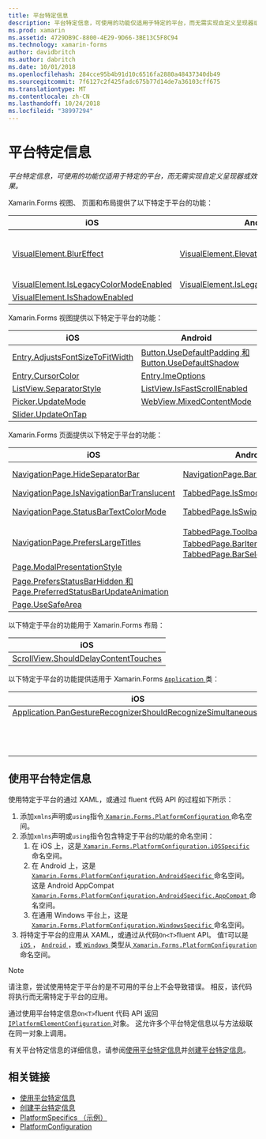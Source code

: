 ```yaml
---
title: 平台特定信息
description: 平台特定信息，可使用的功能仅适用于特定的平台，而无需实现自定义呈现器或效果。
ms.prod: xamarin
ms.assetid: 4729DB9C-8800-4E29-9D66-3BE13C5F8C94
ms.technology: xamarin-forms
author: davidbritch
ms.author: dabritch
ms.date: 10/01/2018
ms.openlocfilehash: 284cce95b4b91d10c6516fa2880a48437340db49
ms.sourcegitcommit: 7f6127c2f425fadc675b77d14de7a36103cff675
ms.translationtype: MT
ms.contentlocale: zh-CN
ms.lasthandoff: 10/24/2018
ms.locfileid: "38997294"
---
```

# <a name="platform-specifics"></a>平台特定信息

_平台特定信息，可使用的功能仅适用于特定的平台，而无需实现自定义呈现器或效果。_

Xamarin.Forms 视图、 页面和布局提供了以下特定于平台的功能：

|iOS|Android|Windows|
|--- |--- |--- |
|[VisualElement.BlurEffect](~/xamarin-forms/platform/platform-specifics/consuming/ios.md#blur)|[VisualElement.Elevation](~/xamarin-forms/platform/platform-specifics/consuming/android.md#elevation)|[VisualElement.AccessKey、 VisualElement.AccessKeyPlacement、 VisualElement.AccessKeyHorizontalOffset 和 VisualElement.AccessKeyVerticalOffset](~/xamarin-forms/platform/platform-specifics/consuming/windows.md#visualelement-accesskeys)|
|[VisualElement.IsLegacyColorModeEnabled](~/xamarin-forms/platform/platform-specifics/consuming/ios.md#legacy-color-mode)|[VisualElement.IsLegacyColorModeEnabled](~/xamarin-forms/platform/platform-specifics/consuming/android.md#legacy-color-mode)|[VisualElement.IsLegacyColorModeEnabled](~/xamarin-forms/platform/platform-specifics/consuming/windows.md#legacy-color-mode)|
|[VisualElement.IsShadowEnabled](~/xamarin-forms/platform/platform-specifics/consuming/ios.md#drop-shadow)|

Xamarin.Forms 视图提供以下特定于平台的功能：

|iOS|Android|Windows|
|--- |--- |--- |
|[Entry.AdjustsFontSizeToFitWidth](~/xamarin-forms/platform/platform-specifics/consuming/ios.md#adjust_font_size)|[Button.UseDefaultPadding 和 Button.UseDefaultShadow](~/xamarin-forms/platform/platform-specifics/consuming/android.md#button-padding-shadow)|[InputView.DetectReadingOrderFromContent Label.DetectReadingOrderFromContent](~/xamarin-forms/platform/platform-specifics/consuming/windows.md#inputview-readingorder)|
|[Entry.CursorColor](~/xamarin-forms/platform/platform-specifics/consuming/ios.md#entry-cursorcolor)|[Entry.ImeOptions](~/xamarin-forms/platform/platform-specifics/consuming/android.md#entry-imeoptions)|[ListView.SelectionMode](~/xamarin-forms/platform/platform-specifics/consuming/windows.md#listview-selectionmode)|
|[ListView.SeparatorStyle](~/xamarin-forms/platform/platform-specifics/consuming/ios.md#listview-separatorstyle)|[ListView.IsFastScrollEnabled](~/xamarin-forms/platform/platform-specifics/consuming/android.md#fastscroll)|[SearchBar.IsSpellCheckEnabled](~/xamarin-forms/platform/platform-specifics/consuming/windows.md#searchbar-spellcheck)|
|[Picker.UpdateMode](~/xamarin-forms/platform/platform-specifics/consuming/ios.md#picker_update_mode)|[WebView.MixedContentMode](~/xamarin-forms/platform/platform-specifics/consuming/android.md#webview-mixed-content)|[WebView.IsJavaScriptAlertEnabled](~/xamarin-forms/platform/platform-specifics/consuming/windows.md#webview-javascript-alert)|
|[Slider.UpdateOnTap](~/xamarin-forms/platform/platform-specifics/consuming/ios.md#slider-updateontap)|

Xamarin.Forms 页面提供以下特定于平台的功能：

|iOS|Android|Windows|
|--- |--- |--- |
|[NavigationPage.HideSeparatorBar](~/xamarin-forms/platform/platform-specifics/consuming/ios.md#navigationpage-hideseparatorbar)|[NavigationPage.BarHeight](~/xamarin-forms/platform/platform-specifics/consuming/android.md#navigationpage-barheight)|[MasterDetailPage.CollapsedPaneWidth 和 MasterDetailPage.CollapseStyle](~/xamarin-forms/platform/platform-specifics/consuming/windows.md#collapsable_navigation_bar)|
|[NavigationPage.IsNavigationBarTranslucent](~/xamarin-forms/platform/platform-specifics/consuming/ios.md#translucent_navigation_bar)|[TabbedPage.IsSmoothScrollEnabled](~/xamarin-forms/platform/platform-specifics/consuming/android.md#tabbedpage-transition-animations)|[Page.ToolbarPlacement](~/xamarin-forms/platform/platform-specifics/consuming/windows.md#toolbar_placement)|
|[NavigationPage.StatusBarTextColorMode](~/xamarin-forms/platform/platform-specifics/consuming/ios.md#status_bar_color_mode)|[TabbedPage.IsSwipePagingEnabled](~/xamarin-forms/platform/platform-specifics/consuming/android.md#enable_swipe_paging)|[TabbedPage.HeaderIconsEnabled 和 TabbedPage.HeaderIconsSize](~/xamarin-forms/platform/platform-specifics/consuming/windows.md#tabbedpage-icons)|
|[NavigationPage.PrefersLargeTitles](~/xamarin-forms/platform/platform-specifics/consuming/ios.md#large_title)|[TabbedPage.ToolbarPlacement、 TabbedPage.BarItemColor 和 TabbedPage.BarSelectedItemColor](~/xamarin-forms/platform/platform-specifics/consuming/android.md#tabbedpage-toolbar)|
|[Page.ModalPresentationStyle](~/xamarin-forms/platform/platform-specifics/consuming/ios.md#modal-page-presentation-style)|
|[Page.PrefersStatusBarHidden 和 Page.PreferredStatusBarUpdateAnimation](~/xamarin-forms/platform/platform-specifics/consuming/ios.md#set_status_bar_visibility)|
|[Page.UseSafeArea](~/xamarin-forms/platform/platform-specifics/consuming/ios.md#safe_area_layout)|

以下特定于平台的功能用于 Xamarin.Forms 布局：

|iOS|
|--- |
|[ScrollView.ShouldDelayContentTouches](~/xamarin-forms/platform/platform-specifics/consuming/ios.md#delay_content_touches)|

以下特定于平台的功能提供适用于 Xamarin.Forms [ `Application` ](xref:Xamarin.Forms.Application)类：

|iOS|Android|
|--- |--- |
|[Application.PanGestureRecognizerShouldRecognizeSimultaneously](~/xamarin-forms/platform/platform-specifics/consuming/ios.md#simultaneous-pan-gesture)|[Application.WindowSoftInputModeAdjust](~/xamarin-forms/platform/platform-specifics/consuming/android.md#soft_input_mode)|
||[Application.SendDisappearingEventOnPause、 Application.SendAppearingEventOnResume 和 Application.ShouldPreserveKeyboardOnResume](~/xamarin-forms/platform/platform-specifics/consuming/android.md#disable_lifecycle_events)|

## <a name="consuming-platform-specifics"></a>使用平台特定信息

使用特定于平台的通过 XAML，或通过 fluent 代码 API 的过程如下所示：

1. 添加`xmlns`声明或`using`指令[ `Xamarin.Forms.PlatformConfiguration` ](xref:Xamarin.Forms.PlatformConfiguration)命名空间。
1. 添加`xmlns`声明或`using`指令包含特定于平台的功能的命名空间：
    1. 在 iOS 上，这是[ `Xamarin.Forms.PlatformConfiguration.iOSSpecific` ](xref:Xamarin.Forms.PlatformConfiguration.iOSSpecific)命名空间。
    1. 在 Android 上，这是[ `Xamarin.Forms.PlatformConfiguration.AndroidSpecific` ](xref:Xamarin.Forms.PlatformConfiguration.AndroidSpecific)命名空间。 这是 Android AppCompat [ `Xamarin.Forms.PlatformConfiguration.AndroidSpecific.AppCompat` ](xref:Xamarin.Forms.PlatformConfiguration.AndroidSpecific.AppCompat)命名空间。
    1. 在通用 Windows 平台上，这是[ `Xamarin.Forms.PlatformConfiguration.WindowsSpecific` ](xref:Xamarin.Forms.PlatformConfiguration.WindowsSpecific)命名空间。
1. 将特定于平台的应用从 XAML，或通过从代码`On<T>`fluent API。 值`T`可以是[ `iOS` ](xref:Xamarin.Forms.PlatformConfiguration.iOS)， [ `Android` ](xref:Xamarin.Forms.PlatformConfiguration.Android)，或[ `Windows` ](xref:Xamarin.Forms.PlatformConfiguration.Windows)类型从[ `Xamarin.Forms.PlatformConfiguration`](xref:Xamarin.Forms.PlatformConfiguration)命名空间。

> [!NOTE]
> 请注意，尝试使用特定于平台的是不可用的平台上不会导致错误。 相反，该代码将执行而无需特定于平台的应用。

通过使用平台特定信息`On<T>`fluent 代码 API 返回[ `IPlatformElementConfiguration` ](xref:Xamarin.Forms.IPlatformElementConfiguration`2)对象。 这允许多个平台特定信息以与方法级联在同一对象上调用。

有关平台特定信息的详细信息，请参阅[使用平台特定信息](~/xamarin-forms/platform/platform-specifics/consuming/index.md)并[创建平台特定信息](~/xamarin-forms/platform/platform-specifics/creating.md)。

## <a name="related-links"></a>相关链接

- [使用平台特定信息](~/xamarin-forms/platform/platform-specifics/consuming/index.md)
- [创建平台特定信息](~/xamarin-forms/platform/platform-specifics/creating.md)
- [PlatformSpecifics （示例）](https://developer.xamarin.com/samples/xamarin-forms/userinterface/platformspecifics/)
- [PlatformConfiguration](xref:Xamarin.Forms.PlatformConfiguration)
